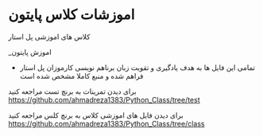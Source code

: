 # اموزشات کلاس پایتون
کلاس های اموزشی پل استار

_اموزش پایتون 
* تمامی این فایل ها به هدف یادگیری و تقویت زبان برناهم نویسی کارموزان پل استار فراهم شده   و منبع کاملا مشخص شده است 

برای دیدن تمرینات به برنچ تست مراجعه کنید
https://github.com/ahmadreza1383/Python_Class/tree/test

برای دیدن فایل های اموزشی کلاس به برنچ کلس مراجعه کنید
https://github.com/ahmadreza1383/Python_Class/tree/class
